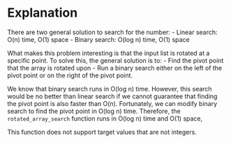 # Explanation
There are two general solution to search for the number:
    - Linear search: O(n) time, O(1) space
    - Binary search: O(log n) time, O(1) space

What makes this problem interesting is that the input list
is rotated at a specific point. To solve this, the general 
solution is to:
    - Find the pivot point that the array is rotated upon
    - Run a binary search either on the left of the pivot point
        or on the right of the pivot point.

We know that binary search runs in O(log n) time. However, this
search would be no better than linear search if we cannot
guarantee that finding the pivot point is also faster than O(n).
Fortunately, we can modify binary search to find the pivot point
in O(log n) time. Therefore, the `rotated_array_search` function
runs in O(log n) time and O(1) space,

This function does not support target values that are not integers.